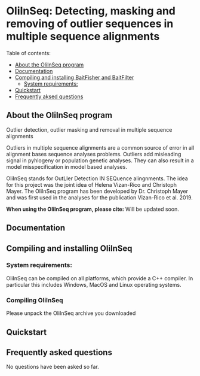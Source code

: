 # OliInSeq: Detecting, masking and removing of outlier sequences in multiple sequence alignments

Table of contents:

- [About the OliInSeq program](#about-the-OliInSeq-package)
- [Documentation](#documentation)
- [Compiling and installing BaitFisher and BaitFilter](#compiling-and-installing)
  * [System requirements:](#system-requirements)
- [Quickstart](#quickstart)
- [Frequently aksed questions](#Frequently-aksed-questions)

## About the OliInSeq program <a id="about-the-OliInSeq-package"></a>
Outlier detection, outlier masking and removal in multiple sequence alignments

Outliers in multiple sequence alignments are a common source of error in all alignment bases sequence analyses problems.
Outliers add misleading signal in pyhlogeny or population genetic analyses. They can also result in a model misspecification in model based analyses.

OliInSeq stands for OutLIer Detection IN SEQuence alingnments. The idea for this project was the joint idea of Helena Vizan-Rico and Christoph Mayer. The OliInSeq program has been developed by Dr. Christoph Mayer and was first used in the analyses for the publication Vizan-Rico et al. 2019.

**When using the OliInSeq program, please cite:**
Will be updated soon.

## Documentation <a id="documentation"></a>

## Compiling and installing OliInSeq <a id="compiling-and-installing"></a>

### System requirements:  <a id="system-requirements"></a>
OliInSeq can be compiled on all platforms, which provide a C++ compiler. In particular this includes Windows, MacOS and Linux operating systems.

### Compiling OliInSeq

Please unpack the OliInSeq archive you downloaded 


## Quickstart <a id="quickstart"></a>



## Frequently asked questions <a id="Frequently-aksed-questions"></a>
No questions have been asked so far.
